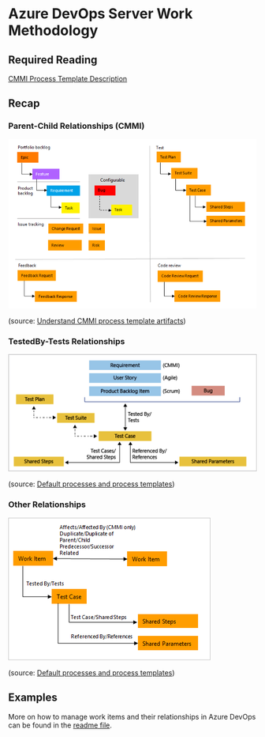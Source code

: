 # Azure DevOps Server Work Methodology

## Required Reading

[CMMI Process Template Description](https://learn.microsoft.com/en-us/azure/devops/boards/work-items/guidance/cmmi-process?view=azure-devops)

## Recap

### Parent-Child Relationships (CMMI)

![ParentChild.png](./.attachments/parent-child.png)

(source: [Understand CMMI process template artifacts](https://learn.microsoft.com/en-us/azure/devops/boards/work-items/guidance/cmmi-process?view=azure-devops))

### TestedBy-Tests Relationships

![TestedByTests.png](./.attachments/testedby-tests.png)

(source: [Default processes and process templates](https://learn.microsoft.com/en-us/azure/devops/boards/work-items/guidance/choose-process?view=azure-devops))

### Other Relationships

![Other.png](./.attachments/other.png)

(source: [Default processes and process templates](https://learn.microsoft.com/en-us/azure/devops/boards/work-items/guidance/choose-process?view=azure-devops))

## Examples

More on how to manage work items and their relationships in Azure DevOps can be found in the [readme file](readme.md).
